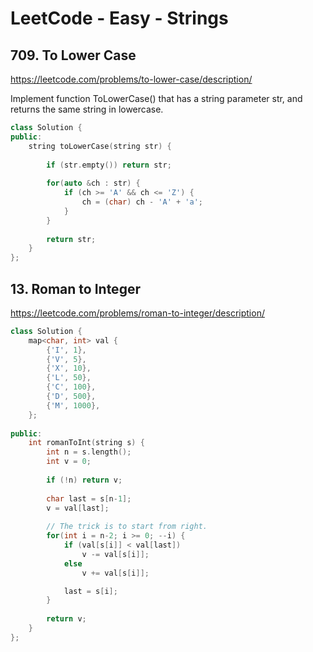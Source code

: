 
# LeetCode - Easy - Strings

## 709. To Lower Case

https://leetcode.com/problems/to-lower-case/description/

Implement function ToLowerCase() that has a string parameter str, and returns the same string in lowercase.

```cpp
class Solution {
public:
    string toLowerCase(string str) {
     
        if (str.empty()) return str;
        
        for(auto &ch : str) {
            if (ch >= 'A' && ch <= 'Z') {
                ch = (char) ch - 'A' + 'a';
            }
        }
        
        return str;
    }
};
```

##  13. Roman to Integer

https://leetcode.com/problems/roman-to-integer/description/


```cpp
class Solution {
    map<char, int> val {
        {'I', 1},
        {'V', 5},
        {'X', 10},
        {'L', 50},
        {'C', 100},
        {'D', 500},
        {'M', 1000},
    };
    
public:
    int romanToInt(string s) {
        int n = s.length();
        int v = 0;
        
        if (!n) return v;
        
        char last = s[n-1];
        v = val[last];
        
        // The trick is to start from right.
        for(int i = n-2; i >= 0; --i) {
            if (val[s[i]] < val[last])
                v -= val[s[i]];
            else
                v += val[s[i]];

            last = s[i];    
        }
        
        return v;
    }
};
```
